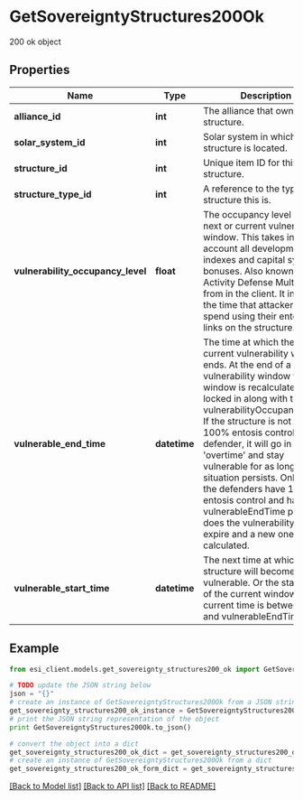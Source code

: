 # GetSovereigntyStructures200Ok

200 ok object

## Properties

Name | Type | Description | Notes
------------ | ------------- | ------------- | -------------
**alliance_id** | **int** | The alliance that owns the structure.  | 
**solar_system_id** | **int** | Solar system in which the structure is located.  | 
**structure_id** | **int** | Unique item ID for this structure. | 
**structure_type_id** | **int** | A reference to the type of structure this is.  | 
**vulnerability_occupancy_level** | **float** | The occupancy level for the next or current vulnerability window. This takes into account all development indexes and capital system bonuses. Also known as Activity Defense Multiplier from in the client. It increases the time that attackers must spend using their entosis links on the structure.  | [optional] 
**vulnerable_end_time** | **datetime** | The time at which the next or current vulnerability window ends. At the end of a vulnerability window the next window is recalculated and locked in along with the vulnerabilityOccupancyLevel. If the structure is not in 100% entosis control of the defender, it will go in to &#39;overtime&#39; and stay vulnerable for as long as that situation persists. Only once the defenders have 100% entosis control and has the vulnerableEndTime passed does the vulnerability interval expire and a new one is calculated.  | [optional] 
**vulnerable_start_time** | **datetime** | The next time at which the structure will become vulnerable. Or the start time of the current window if current time is between this and vulnerableEndTime.  | [optional] 

## Example

```python
from esi_client.models.get_sovereignty_structures200_ok import GetSovereigntyStructures200Ok

# TODO update the JSON string below
json = "{}"
# create an instance of GetSovereigntyStructures200Ok from a JSON string
get_sovereignty_structures200_ok_instance = GetSovereigntyStructures200Ok.from_json(json)
# print the JSON string representation of the object
print GetSovereigntyStructures200Ok.to_json()

# convert the object into a dict
get_sovereignty_structures200_ok_dict = get_sovereignty_structures200_ok_instance.to_dict()
# create an instance of GetSovereigntyStructures200Ok from a dict
get_sovereignty_structures200_ok_form_dict = get_sovereignty_structures200_ok.from_dict(get_sovereignty_structures200_ok_dict)
```
[[Back to Model list]](../README.md#documentation-for-models) [[Back to API list]](../README.md#documentation-for-api-endpoints) [[Back to README]](../README.md)


